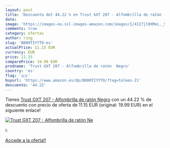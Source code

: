 ```yaml
---
layout: post
title: 'Descuento del 44.22 % en Trust GXT 207 - Alfombrilla de ratón  Ne'
date: 
image: 'https://images-eu.ssl-images-amazon.com/images/I/41I7jlOXMeL._SL200_.jpg'
comments: true
category: ofertas
author: ring
slug: 'B00HTIYYTO-es'
actualPrice: 11.15 EUR
currency: EUR
price: 11.15
comparePrice: 19.99 EUR
prodname: 'Trust GXT 207 - Alfombrilla de ratón  Negro'
country: 'es'
flag: '🇪🇸'
buyurl: 'https://www.amazon.es/dp/B00HTIYYTO/?tag=tolees-21'
descuento: '44.22'
---
```


Tienes [Trust GXT 207 - Alfombrilla de ratón  Negro](https://www.amazon.es/dp/B00HTIYYTO/?tag=tolees-21) con un 44.22 % de descuento con precio de oferta de 11.15 EUR (original: 19.99 EUR) en el siguiente enlace!

[![Trust GXT 207 - Alfombrilla de ratón  Ne](https://images-eu.ssl-images-amazon.com/images/I/41I7jlOXMeL._SL200_.jpg)](https://www.amazon.es/dp/B00HTIYYTO/?tag=tolees-21)

ℹ️:


[Accede a la oferta!!](https://www.amazon.es/dp/B00HTIYYTO/?tag=tolees-21)
